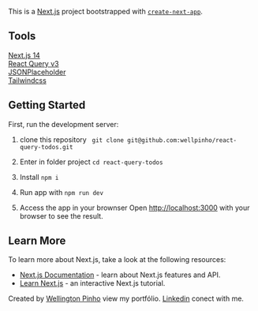 This is a [Next.js](https://nextjs.org/) project bootstrapped with [`create-next-app`](https://github.com/vercel/next.js/tree/canary/packages/create-next-app).

## Tools

[Next.js 14](https://nextjs.org/docs/getting-started/installation) </br>
[React Query v3](https://tanstack.com/query/v3/docs/react/quick-start) </br>
[JSONPlaceholder](https://jsonplaceholder.typicode.com/) </br>
[Tailwindcss](https://tailwindcss.com/)

## Getting Started

First, run the development server:

1. clone this repository
   ` git clone git@github.com:wellpinho/react-query-todos.git`

2. Enter in folder project
   `cd react-query-todos`

3. Install
   `npm i`

4. Run app with
   `npm run dev`

5. Access the app in your brownser
   Open [http://localhost:3000](http://localhost:3000) with your browser to see the result.

## Learn More

To learn more about Next.js, take a look at the following resources:

- [Next.js Documentation](https://nextjs.org/docs) - learn about Next.js features and API.
- [Learn Next.js](https://nextjs.org/learn) - an interactive Next.js tutorial.

Created by [Wellington Pinho](https://wellpinho.com) view my portfólio.
[Linkedin](https://www.linkedin.com/in/wellpinho/) conect with me.

